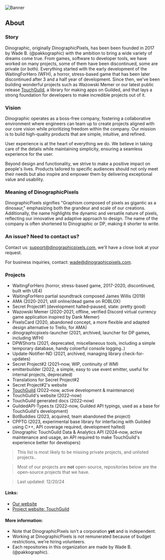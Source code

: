 ![Banner](https://github.com/user-attachments/assets/c75a10bc-43e4-4a18-b13d-ad3f108c672b)

## About
### Story
Dinographic, originally DinographicPixels, has been been founded in 2017 by Wade B. (@pakkographic) with the ambition to bring a wide variety of dreams come true. From games, software to developer tools, we have worked on many projects, some of them have been discontinued, some are private (or both). Everything started with the early development of the WaitingForHero (WFH), a horror, stress-based game that has been later discontinued after 3 and a half year of development. Since then, we've been building wonderful projects such as Wazowski Memer or our latest public release [TouchGuild](https://touchguild.com), a library for making apps on Guilded, and that lays a strong foundation for developers to make incredible projects out of it.

### Vision
Dinographic operates as a boss-free company, fostering a collaborative environment where engineers can team up to create projects aligned with our core vision while prioritizing freedom within the company. Our mission is to build high-quality products that are simple, intuitive, and refined.

User experience is at the heart of everything we do. We believe in taking care of the details while maintaining simplicity, ensuring a seamless experience for the user.

Beyond design and functionality, we strive to make a positive impact on people's lives. Products tailored to specific audiences should not only meet their needs but also inspire and empower them by delivering exceptional value and usability.

### Meaning of DinographicPixels
DinographicPixels signifies "Graphism composed of pixels as gigantic as a dinosaur," emphasizing both the grandeur and scale of our creations. Additionally, the name highlights the dynamic and versatile nature of pixels, reflecting our innovative and adaptive approach to design. The name of the company is often shortened to Dinographic or DP, making it shorter to write.

### An issue? Need to contact us?
Contact us: support@dinographicpixels.com, we'll have a close look at your request.

For business inquiries, contact: wade@dinographicpixels.com.

### Projects
- WaitingForHero (horror, stress-based game, 2017-2020, discontinued, built with UE4)
- WaitingForHero partial soundtrack composed James Willis (2019)
- AMA (2020-2021, still online/dead game on ROBLOX)
- Secret Project#1 (development halted–paused, state: pretty good)
- Wazowski Memer (2020-2021, offline, verified Discord virtual currency game application inspired by Dank Memer)
- PixelsCard (2020, abandoned concept, a more flexible and adapted design alternative to Trello, for AMA)
- dinographicpixels-launcher (2021, archived, launcher for DP games, including WFH)
- DPWShorts (2021, deprecated, miscellaneous tools, including a simple temporary database, handy coloerful console logging..)
- Update-Notifier-ND (2021, archived, managing library check-for-updates)
- Secret Project#2 (2021–now, WIP, continuity of WM)
- emitterbuilder (2022, a simple, easy to use event emitter, useful for internal projects, deprecated)
- Translations for Secret Project#2
- Secret Project#2's website
- [TouchGuild](https://touchguild.com) (2022–now, active development & maintenance)
- TouchGuild's website (2022–now)
- TouchGuild generated docs (2022–now)
- GuildedAPI-Types.ts (2022–now, Guilded API typings, used as a base for TouchGuild's development)
- BotBuddies (2023, acquired, team abandoned the project)
- CPPTG (2023, experimental base library for interfacing with Guilded using C++, API coverage required, development halted)
- Dinographic TouchGuild Data & Analytics API (2024–now, active maintenance and usage, an API required to make TouchGuild's experience better for developers)

> This list is most likely to be missing private projects, and unlisted projects..

> Most of our projects are **not** open-source, repositories below are the open-source projects that we have.

> Last updated: 12/20/24 


#### Links:

- [Our website](https://dinographicpixels.com)
- [Project website: TouchGuild](https://touchguild.com)

#### More information:
- Note that DinographicPixels isn't a corporation **yet** and is independent.
- Working at DinographicPixels is not remunerated because of budget restrictions, we're hiring volunteers.
- Each repositories in this organization are made by Wade B. (@pakkographic).
